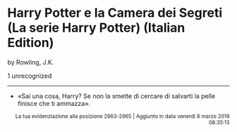 # Harry Potter e la Camera dei Segreti (La serie Harry Potter) (Italian Edition)
by Rowling, J.K.

1 unrecognized

---

* «Sai una cosa, Harry? Se non la smette di cercare di salvarti la pelle finisce che ti ammazza».

<p style="text-align: right;"><sup>La tua evidenziazione alla posizione 2963-2965 | Aggiunto in data venerdì 8 marzo 2019 08:35:13</sup></p>

